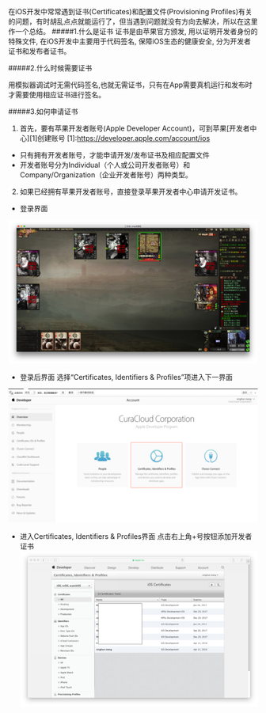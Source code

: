 在iOS开发中常常遇到证书(Certificates)和配置文件(Provisioning Profiles)有关的问题，有时胡乱点点就能运行了，但当遇到问题就没有方向去解决，所以在这里作一个总结。
#####1.什么是证书
证书是由苹果官方颁发, 用以证明开发者身份的特殊文件, 在iOS开发中主要用于代码签名, 保障iOS生态的健康安全, 分为开发者证书和发布者证书。

#####2.什么时候需要证书

用模拟器调试时无需代码签名,也就无需证书，只有在App需要真机运行和发布时才需要使用相应证书进行签名。

#####3.如何申请证书

1) 首先，要有苹果开发者账号(Apple Developer Account)，可到苹果[开发者中心][1]创建账号
[1]:https://developer.apple.com/account/ios
- 只有拥有开发者账号，才能申请开发/发布证书及相应配置文件
- 开发者账号分为Individual（个人或公司开发者账号）和Company/Organization（企业开发者账号）两种类型。

2) 如果已经拥有苹果开发者账号，直接登录苹果开发者中心申请开发证书。
- 登录界面

![](/assets/pic29-1.png)

- 登录后界面
选择“Certificates, Identifiers & Profiles”项进入下一界面

![](/assets/pic29-2.png)

- 进入Certificates, Identifiers & Profiles界面
点击右上角+号按钮添加开发者证书
![](/assets/pic29-3.png)